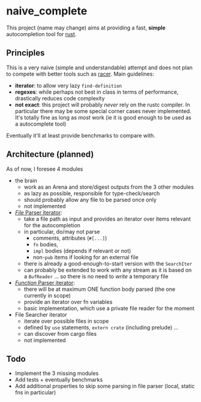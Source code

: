 # naive_complete

This project (name may change) aims at providing a fast, **simple**
autocompletion tool for [rust](http://www.rust-lang.org/).

## Principles

This is a very naive (simple and understandable) attempt and does not plan to
compete with better tools such as [racer](https://github.com/phildawes/racer).
Main guidelines:
- **iterator**: to allow very lazy `find-definition`
- **regexes**: while perhaps not best in class in terms of performance,
drastically reduces code complexity
- **not exact**: this project will probably *never* rely on the rustc compiler.
  In particular there may be some special corner cases never implemented.
  It's totally fine as long as *most* work
  (ie it is good enough to be used as a autocomplete tool)

Eventually it'll at least provide benchmarks to compare with.

## Architecture (planned)

As of now, I foresee 4 modules
- the brain
  - work as an Arena and store/digest outputs from the 3 other modules
  - as lazy as possible, responsible for type-check/search
  - should probably allow any file to be parsed once only
  - not implemented
- [*File* Parser iterator](https://github.com/tafia/naive_complete/blob/master/src/file_parser.rs):
  - take a file path as input and provides an iterator over items relevant for
  the autocompletion
  - in particular, do/may not parse
    - comments, attributes (`#[...]`)
    - `fn` bodies,
    - `impl` bodies (depends if relevant or not)
    - non-`pub` items if looking for an external file
  - there is already a good-enough-to-start version with the `SearchIter`
  - can probably be extended to work with any stream as it is based on a
  `BufReader` ... so there is no need to *write* a temporary file
- [*Function* Parser iterator](https://github.com/tafia/naive_complete/blob/master/src/func_parser.rs):
  - there will be at maximum ONE function body parsed (the one currently in scope)
  - provide an iterator over fn variables
  - basic implementation, which use a private file reader for the moment
- File Searcher iterator
  - iterate over possible files in scope
  - defined by `use` statements, `extern crate` (including prelude) ...
  - can discover from cargo files
  - not implemented

## Todo

- Implement the 3 missing modules
- Add tests + eventually benchmarks
- Add additional properties to skip some parsing in file parser (local,
  static fns in particular)
